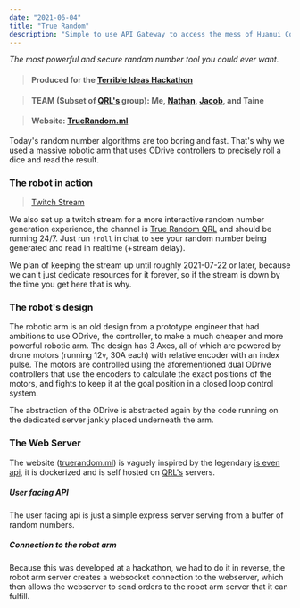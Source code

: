 ```yaml
---
date: "2021-06-04"
title: "True Random"
description: "Simple to use API Gateway to access the mess of Huanui Collage Public data with ease."
---
```

<script lang="ts">
    import TwitchStream from "$lib/components/markdown/ProjectAssets/TwitchStream.svelte"
</script>

*The most powerful and secure random number tool you could ever want.*

> #### Produced for the [Terrible Ideas Hackathon](https://terriblehack.nz/)


> #### **TEAM (Subset of [QRL's](https://qrl.nz/) group)**: Me, [Nathan](https://www.laspruca.nz/), [Jacob](https://jacobtread.github.io/), and Taine

> #### **Website**: [TrueRandom.ml](https://truerandom.ml/)


Today's random number algorithms are too boring and fast. That's why we used a massive robotic arm that uses ODrive controllers to precisely roll a dice and read the result.

### The robot in action

> [Twitch Stream](https://www.twitch.tv/truerandomqrl)

We also set up a twitch stream for a more interactive random number generation experience, the channel is [True Random QRL](https://twitch.tv/truerandomqrl) and should be running 24/7. Just run `!roll` in chat to see your random number being generated and read in realtime (+stream delay).

<TwitchStream/>

We plan of keeping the stream up until roughly 2021-07-22 or later, because we can't just dedicate resources for it forever, so if the stream is down by the time you get here that is why.

### The robot's design

The robotic arm is an old design from a prototype engineer that had ambitions to use ODrive, the controller, to make a much cheaper and more powerful robotic arm. The design has 3 Axes, all of which are powered by drone motors (running 12v, 30A each) with relative encoder with an index pulse. The motors are controlled using the aforementioned dual ODrive controllers that use the encoders to calculate the exact positions of the motors, and fights to keep it at the goal position in a closed loop control system.

The abstraction of the ODrive is abstracted again by the code running on the dedicated server jankly placed underneath the arm.

### The Web Server

The website ([truerandom.ml](https://truerandom.ml/)) is vaguely inspired by the legendary [is even api](https://isevenapi.xyz/), it is dockerized and is self hosted on [QRL's](https://qrl.nz) servers.

##### User facing API

The user facing api is just a simple express server serving from a buffer of random numbers.

##### Connection to the robot arm

Because this was developed at a hackathon, we had to do it in reverse, the robot arm server creates a websocket connection to the webserver, which then allows the webserver to send orders to the robot arm server that it can fulfill.
